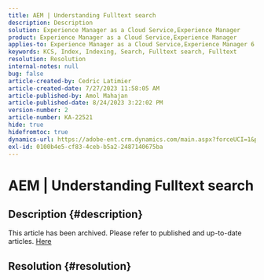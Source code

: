 ```yaml
---
title: AEM | Understanding Fulltext search
description: Description
solution: Experience Manager as a Cloud Service,Experience Manager
product: Experience Manager as a Cloud Service,Experience Manager
applies-to: Experience Manager as a Cloud Service,Experience Manager 6.5
keywords: KCS, Index, Indexing, Search, Fulltext search, Fulltext
resolution: Resolution
internal-notes: null
bug: false
article-created-by: Cedric Latimier
article-created-date: 7/27/2023 11:58:05 AM
article-published-by: Amol Mahajan
article-published-date: 8/24/2023 3:22:02 PM
version-number: 2
article-number: KA-22521
hide: true
hidefromtoc: true
dynamics-url: https://adobe-ent.crm.dynamics.com/main.aspx?forceUCI=1&pagetype=entityrecord&etn=knowledgearticle&id=0bffe5d6-742c-ee11-bdf4-6045bd006239
exl-id: 0100b4e5-cf83-4ceb-b5a2-2487140675ba
---
```

# AEM | Understanding Fulltext search

## Description {#description}

This article has been archived. Please refer to published and up-to-date articles. [Here](https://experienceleague.adobe.com/search.html#sort=relevancy)

## Resolution {#resolution}
